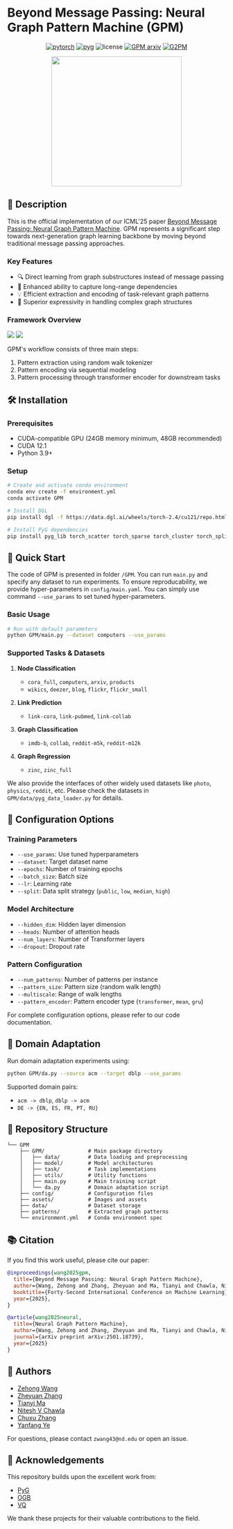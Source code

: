 # Beyond Message Passing: Neural Graph Pattern Machine (GPM)

<div align='center'>

[![pytorch](https://img.shields.io/badge/PyTorch_2.4+-ee4c2c?logo=pytorch&logoColor=white)](https://pytorch.org/get-started/locally/)
[![pyg](https://img.shields.io/badge/PyG_2.6+-3C2179?logo=pyg&logoColor=#3C2179)](https://pytorch-geometric.readthedocs.io/en/latest/install/installation.html)
![license](https://img.shields.io/badge/License-MIT-green.svg?labelColor=gray)
[![GPM arxiv](http://img.shields.io/badge/arxiv-2501.18739-yellow.svg)](https://arxiv.org/abs/2501.18739)
[![G2PM](https://img.shields.io/badge/G2PM-blue.svg)](https://github.com/zehong-wang/G2PM)

<img src="assets/logo.png" width='300'>
</div>

## 📝 Description

This is the official implementation of our ICML'25 paper [Beyond Message Passing: Neural Graph Pattern Machine](https://arxiv.org/abs/2501.18739). GPM represents a significant step towards next-generation graph learning backbone by moving beyond traditional message passing approaches.

### Key Features
- 🔍 Direct learning from graph substructures instead of message passing
- 🚀 Enhanced ability to capture long-range dependencies
- 💡 Efficient extraction and encoding of task-relevant graph patterns
- 🎯 Superior expressivity in handling complex graph structures

### Framework Overview
<img src="assets/workflow.png">
<img src="assets/framework.png">

GPM's workflow consists of three main steps:
1. Pattern extraction using random walk tokenizer
2. Pattern encoding via sequential modeling
3. Pattern processing through transformer encoder for downstream tasks

## 🛠️ Installation

### Prerequisites
- CUDA-compatible GPU (24GB memory minimum, 48GB recommended)
- CUDA 12.1
- Python 3.9+

### Setup
```bash
# Create and activate conda environment
conda env create -f environment.yml
conda activate GPM

# Install DGL
pip install dgl -f https://data.dgl.ai/wheels/torch-2.4/cu121/repo.html

# Install PyG dependencies
pip install pyg_lib torch_scatter torch_sparse torch_cluster torch_spline_conv -f https://data.pyg.org/whl/torch-2.4.0+cu121.html
```

## 🚀 Quick Start
The code of GPM is presented in folder `/GPM`. You can run `main.py` and specify any dataset to run experiments. To ensure reproducability, we provide hyper-parameters in `config/main.yaml`. You can simply use command `--use_params` to set tuned hyper-parameters. 

### Basic Usage
```bash
# Run with default parameters
python GPM/main.py --dataset computers --use_params
```

### Supported Tasks & Datasets

1. **Node Classification**
   - `cora_full`, `computers`, `arxiv`, `products`
   - `wikics`, `deezer`, `blog`, `flickr`, `flickr_small`

2. **Link Prediction**
   - `link-cora`, `link-pubmed`, `link-collab`

3. **Graph Classification**
   - `imdb-b`, `collab`, `reddit-m5k`, `reddit-m12k`

4. **Graph Regression**
   - `zinc`, `zinc_full`

We also provide the interfaces of other widely used datasets like 
`photo`, `physics`, `reddit`, etc. Please check the datasets in `GPM/data/pyg_data_loader.py` for details. 



## 🔧 Configuration Options

### Training Parameters
- `--use_params`: Use tuned hyperparameters
- `--dataset`: Target dataset name
- `--epochs`: Number of training epochs
- `--batch_size`: Batch size
- `--lr`: Learning rate
- `--split`: Data split strategy (`public`, `low`, `median`, `high`)

### Model Architecture
- `--hidden_dim`: Hidden layer dimension
- `--heads`: Number of attention heads
- `--num_layers`: Number of Transformer layers
- `--dropout`: Dropout rate

### Pattern Configuration
- `--num_patterns`: Number of patterns per instance
- `--pattern_size`: Pattern size (random walk length)
- `--multiscale`: Range of walk lengths
- `--pattern_encoder`: Pattern encoder type (`transformer`, `mean`, `gru`)

For complete configuration options, please refer to our code documentation.

## 🔄 Domain Adaptation

Run domain adaptation experiments using:
```bash
python GPM/da.py --source acm --target dblp --use_params
```

Supported domain pairs:
- `acm -> dblp`, `dblp -> acm`
- `DE -> {EN, ES, FR, PT, RU}`

## 📂 Repository Structure
```
└── GPM
    ├── GPM/              # Main package directory
    │   ├── data/         # Data loading and preprocessing
    │   ├── model/        # Model architectures
    │   ├── task/         # Task implementations
    │   ├── utils/        # Utility functions
    │   ├── main.py       # Main training script
    │   └── da.py         # Domain adaptation script
    ├── config/           # Configuration files
    ├── assets/           # Images and assets
    ├── data/             # Dataset storage
    ├── patterns/         # Extracted graph patterns
    └── environment.yml   # Conda environment spec
```

## 📚 Citation

If you find this work useful, please cite our paper:

```bibtex
@inproceedings{wang2025gpm,
  title={Beyond Message Passing: Neural Graph Pattern Machine},
  author={Wang, Zehong and Zhang, Zheyuan and Ma, Tianyi and Chawla, Nitesh V and Zhang, Chuxu and Ye, Yanfang},
  booktitle={Forty-Second International Conference on Machine Learning},
  year={2025}, 
}

@article{wang2025neural,
  title={Neural Graph Pattern Machine},
  author={Wang, Zehong and Zhang, Zheyuan and Ma, Tianyi and Chawla, Nitesh V and Zhang, Chuxu and Ye, Yanfang},
  journal={arXiv preprint arXiv:2501.18739},
  year={2025}
}
```

## 👥 Authors

- [Zehong Wang](https://zehong-wang.github.io/)
- [Zheyuan Zhang](https://jasonzhangzy1757.github.io/)
- [Tianyi Ma](https://tianyi-billy-ma.github.io/)
- [Nitesh V Chawla](https://niteshchawla.nd.edu/)
- [Chuxu Zhang](https://chuxuzhang.github.io/)
- [Yanfang Ye](http://yes-lab.org/)

For questions, please contact `zwang43@nd.edu` or open an issue.

## 🙏 Acknowledgements

This repository builds upon the excellent work from:
- [PyG](https://github.com/pyg-team/pytorch_geometric)
- [OGB](https://github.com/snap-stanford/ogb)
- [VQ](https://github.com/lucidrains/vector-quantize-pytorch)

We thank these projects for their valuable contributions to the field.